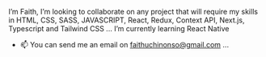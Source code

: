 I’m Faith, I’m looking to collaborate on any project that will require my skills in HTML, CSS, SASS, JAVASCRIPT, React, Redux, Context API, Next.js, Typescript and Tailwind CSS ... I’m currently learning React Native
- 📫 You can send me an email on faithuchinonso@gmail.com ...

<!---
FaithChinonso/FaithChinonso is a ✨ special ✨ repository because its `README.md` (this file) appears on your GitHub profile.
You can click the Preview link to take a look at your changes.
--->
